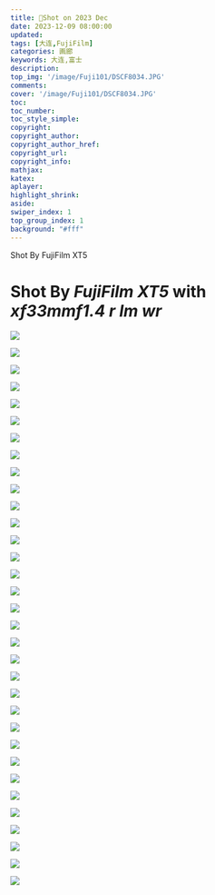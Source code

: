 ```yaml
---
title: 📸Shot on 2023 Dec
date: 2023-12-09 08:00:00
updated:
tags: [大连,FujiFilm]
categories: 画廊
keywords: 大连,富士
description: 
top_img: '/image/Fuji101/DSCF8034.JPG'
comments:
cover: '/image/Fuji101/DSCF8034.JPG'
toc:
toc_number:
toc_style_simple:
copyright:
copyright_author:
copyright_author_href:
copyright_url:
copyright_info:
mathjax:
katex:
aplayer:
highlight_shrink:
aside:
swiper_index: 1
top_group_index: 1
background: "#fff"
---
```


Shot By FujiFilm XT5
<!-- more -->
# Shot By _FujiFilm XT5_ with _xf33mmf1.4 r lm wr_
![](/image/Fuji101/DSCF8040.JPG)

![](/image/Fuji101/DSCF8042.JPG)

![](/image/Fuji101/DSCF8045.JPG)

![](/image/Fuji101/DSCF8048.JPG)

![](/image/Fuji101/DSCF8050.JPG)

![](/image/Fuji101/DSCF8057.JPG)

![](/image/Fuji101/DSCF8058.JPG)

![](/image/Fuji101/DSCF8068.JPG)

![](/image/Fuji101/DSCF8083.HIF)  

![](/image/Fuji101/DSCF8086.HIF)  

![](/image/Fuji101/DSCF8092.HIF)  

![](/image/Fuji101/DSCF8102.HIF) 

![](/image/Fuji101/DSCF8103.HIF) 

![](/image/Fuji101/DSCF8105.HIF)  

![](/image/Fuji101/DSCF8108.HIF)  

![](/image/Fuji101/DSCF8147.HIF)  

![](/image/Fuji101/DSCF8152.HIF)  

![](/image/Fuji101/DSCF8154.HIF)  

![](/image/Fuji101/DSCF8165.HIF)  

![](/image/Fuji101/DSCF8169.HIF)  

![](/image/Fuji101/DSCF8172.HIF)  

![](/image/Fuji101/DSCF8173.HIF)  

![](/image/Fuji101/DSCF8182.HIF)  

![](/image/Fuji101/DSCF8184.HIF)  

![](/image/Fuji101/DSCF8188.HIF)  

![](/image/Fuji101/DSCF8193.HIF)  

![](/image/Fuji101/DSCF8195.HIF)  

![](/image/Fuji101/DSCF8198.HIF)  

![](/image/Fuji101/DSCF8200.HIF)  

![](/image/Fuji101/DSCF8202.HIF)  

![](/image/Fuji101/DSCF8204.HIF)  

![](/image/Fuji101/DSCF8207.HIF)  

![](/image/Fuji101/DSCF8220.HIF) 
